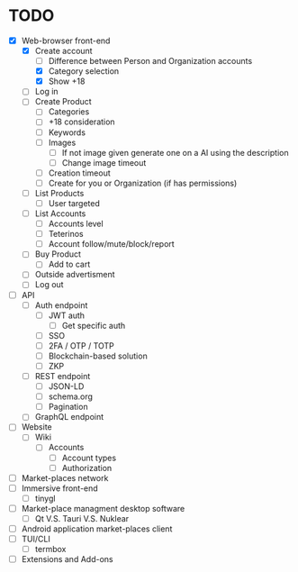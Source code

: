 # TODO

* [x] Web-browser front-end
	* [x] Create account
		* [ ] Difference between Person and Organization accounts
		* [x] Category selection
		* [x] Show +18
	* [ ] Log in
	* [ ] Create Product
		* [ ] Categories
		* [ ] +18 consideration
		* [ ] Keywords
		* [ ] Images
			* [ ] If not image given generate one on a AI using the description
			* [ ] Change image timeout
		* [ ] Creation timeout
		* [ ] Create for you or Organization (if has permissions)
	* [ ] List Products
		* [ ] User targeted
	* [ ] List Accounts
		* [ ] Accounts level
		* [ ] Teterinos
		* [ ] Account follow/mute/block/report
	* [ ] Buy Product
		* [ ] Add to cart
	* [ ] Outside advertisment
	* [ ] Log out
* [ ] API
	* [ ] Auth endpoint
		* [ ] JWT auth
			* [ ] Get specific auth
		* [ ] SSO
		* [ ] 2FA / OTP / TOTP
		* [ ] Blockchain-based solution
		* [ ] ZKP
	* [ ] REST endpoint
		* [ ] JSON-LD
		* [ ] schema.org
		* [ ] Pagination
	* [ ] GraphQL endpoint
* [ ] Website
	* [ ] Wiki
		* [ ] Accounts
			* [ ] Account types
			* [ ] Authorization
* [ ] Market-places network
* [ ] Immersive front-end
	* [ ] tinygl
* [ ] Market-place managment desktop software
	* [ ] Qt V.S. Tauri V.S. Nuklear
* [ ] Android application market-places client
* [ ] TUI/CLI
	* [ ] termbox
* [ ] Extensions and Add-ons
